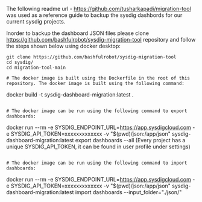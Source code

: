 The following readme url - https://github.com/tusharkapadi/migration-tool was used as a reference guide to backup the sysdig dashbords for our current sysdig projects.

Inorder to backup the dashboard JSON files please clone https://github.com/bashfulrobot/sysdig-migration-tool repository and follow the steps shown below using docker desktop:

```
git clone https://github.com/bashfulrobot/sysdig-migration-tool
cd sysdig/
cd migration-tool-main

# The docker image is built using the Dockerfile in the root of this repository. The docker image is built using the following command:

```
docker build -t sysdig-dashboard-migration:latest .
```

# The docker image can be run using the following command to export dashboards:

```
docker run --rm -e SYSDIG_ENDPOINT_URL=<https://app.sysdigcloud.com> -e SYSDIG_API_TOKEN=xxxxxxxxxxxxx -v "$(pwd)/json:/app/json" sysdig-dashboard-migration:latest export dashboards --all (Every project has a unique SYSDIG_API_TOKEN, it can be found in user profile under settings)
```

# The docker image can be run using the following command to import dashboards:

```
docker run --rm -e SYSDIG_ENDPOINT_URL=<https://app.sysdigcloud.com> -e SYSDIG_API_TOKEN=xxxxxxxxxxxxx -v "$(pwd)/json:/app/json" sysdig-dashboard-migration:latest import dashboards --input_folder="./json/"
```

